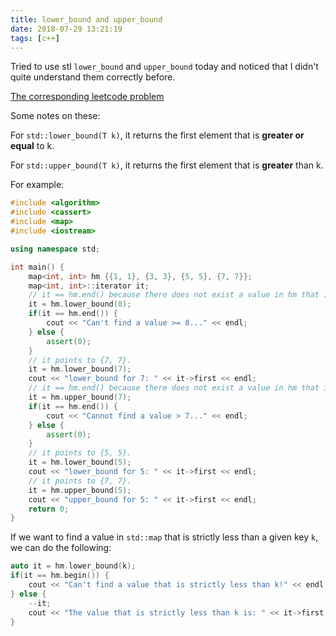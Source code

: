 ```yaml
---
title: lower_bound and upper_bound
date: 2018-07-29 13:21:19
tags: [c++]
---
```

Tried to use stl `lower_bound` and `upper_bound` today and noticed that I didn't quite understand them correctly before.

[The corresponding leetcode problem](https://leetcode.com/problems/random-pick-with-weight/description/)

Some notes on these:

For `std::lower_bound(T k)`, it returns the first element that is **greater or equal** to k.

For `std::upper_bound(T k)`, it returns the first element that is **greater** than k.

For example:

```c++
#include <algorithm>
#include <cassert>
#include <map>
#include <iostream>

using namespace std;

int main() {
    map<int, int> hm {{1, 1}, {3, 3}, {5, 5}, {7, 7}};
    map<int, int>::iterator it;
    // it == hm.end() because there does not exist a value in hm that is >= 8.
    it = hm.lower_bound(8);
    if(it == hm.end()) {
        cout << "Can't find a value >= 8..." << endl;
    } else {
        assert(0);
    }
    // it points to {7, 7}.
    it = hm.lower_bound(7);
    cout << "lower_bound for 7: " << it->first << endl;
    // it == hm.end() because there does not exist a value in hm that is > 7.
    it = hm.upper_bound(7);
    if(it == hm.end()) {
        cout << "Cannot find a value > 7..." << endl;
    } else {
        assert(0);
    }
    // it points to {5, 5}.
    it = hm.lower_bound(5);
    cout << "lower_bound for 5: " << it->first << endl;
    // it points to {7, 7}.
    it = hm.upper_bound(5);
    cout << "upper_bound for 5: " << it->first << endl;	
    return 0;
}
```

If we want to find a value in `std::map` that is strictly less than a given key `k`, we can do the following:

```c++
auto it = hm.lower_bound(k);
if(it == hm.begin()) {
    cout << "Can't find a value that is strictly less than k!" << endl;
} else {
    --it;
    cout << "The value that is strictly less than k is: " << it->first << endl;
}
```